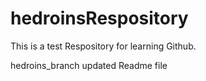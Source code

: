 # hedroinsRespository

This is a test Respository for learning Github.


hedroins_branch updated  Readme file
